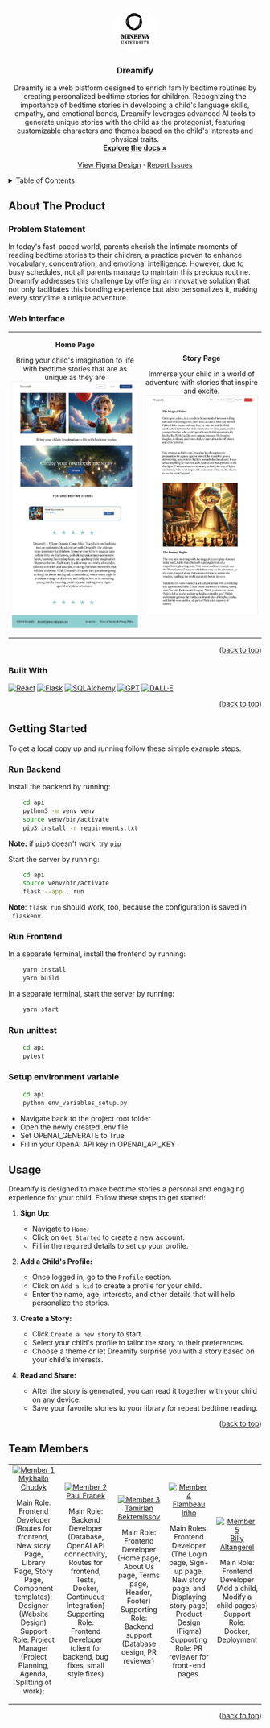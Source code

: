 <!-- # Welcome to CS162 Final Project

This project was bootstrapped with [Create React App](https://github.com/facebook/create-react-app).

A Flask based API backend was added in the *api* directory.

Read this [tutorial](https://blog.miguelgrinberg.com/post/how-to-create-a-react--flask-project) on how to create Flask + React combined projects.

## **Please add more to the README**

- Describe the project
- Add screenshots
- Link to figma designs
- Describe team and roles
- Set up unit tests!
- Explain deployment process
- Set up continuous integration pipeline --> 

<a name="readme-top"></a>


<br />
<div align="center">
  <a href="https://github.com/minerva-university">
    <img src="readme_images/minerva_logo.png" alt="Logo" width="90" height="90" style="border:5px; border-radius: 50%;">
  </a>

<h3 align="center">Dreamify</h3>

  <p align="center">
        Dreamify is a web platform designed to enrich family bedtime routines by creating personalized bedtime stories for children. Recognizing the importance of bedtime stories in developing a child's language skills, empathy, and emotional bonds, Dreamify leverages advanced AI tools to generate unique stories with the child as the protagonist, featuring customizable characters and themes based on the child's interests and physical traits.
    <br />
    <a href="https://drive.google.com/file/d/1HWpfiyR_rrEENRAB89p0RyDiq_fvDl3Q/view?usp=sharing"><strong>Explore the docs »</strong></a>
    <br />
    <br />
    <a href="https://www.figma.com/file/ZaXcdSIkvy0zxM7uetz7wH/Figma-basics?type=design&mode=design&t=VmONGzLsiYv4rWDU-1">View Figma Design</a>
    ·
    <a href="https://github.com/minerva-university/cs162-Dreamify/issues">Report Issues</a>
  </p>
</div>



<!-- TABLE OF CONTENTS -->
<details>
  <summary>Table of Contents</summary>
  <ol>
    <li>
      <a href="#about-the-project">About The Project</a>
      <ul>
        <li><a href="#problem-statement">Problem Statement</a></li>
        <li><a href="#web-interface">Web Interface</a></li>
        <li><a href="#built-with">Built With</a></li>
      </ul>
    </li>
    <li>
      <a href="#getting-started">Getting Started</a>
      <ul>
        <li><a href="#run-backend">Run Backend</a></li>
        <li><a href="#run-frontend">Run Frontend</a></li>
        <li><a href="#run-unittest">Run Unittest</a></li>
        <li><a href="#setup-environment-variable">Setup environment variable </a></li>
      </ul>
    </li>
    <li><a href="#usage">Usage</a></li>
    <li><a href="#team-members">Team Members</a></li>
  </ol>
</details>


<!-- ABOUT THE PROJECT -->
## About The Product

### Problem Statement 

In today's fast-paced world, parents cherish the intimate moments of reading bedtime stories to their children, a practice proven to enhance vocabulary, concentration, and emotional intelligence. However, due to busy schedules, not all parents manage to maintain this precious routine. Dreamify addresses this challenge by offering an innovative solution that not only facilitates this bonding experience but also personalizes it, making every storytime a unique adventure.

### Web Interface
<p align="center">
  <table>
    <tr>
      <td>
        <p align="center"><b>Home Page</b></p>
        <p align="center">
            Bring your child's imagination to life with bedtime stories that are as unique as they are
            <br>
          <img src="readme_images/homepage.png" alt="Dreamify Home Page" width="400"/>
        </p>
      </td>
      <td>
        <p align="center"><b>Story Page</b></p>
        <p align="center">
            Immerse your child in a world of adventure with stories that inspire and excite.
            <br>
          <img src="readme_images/storypage.png" alt="Dreamify Story Page" width="400"/>  
        </p>
      </td>
    </tr>
  </table>
</p>



<p align="right">(<a href="#readme-top">back to top</a>)</p>



### Built With

[![React][React.js]][React-url]  [![Flask][Flask.js]][Flask-url]  [![SQLAlchemy][SQLAlchemy.js]][SQLAlchemy-url] [![GPT][GPT.js]][GPT-url] [![DALL·E][DALL·E.js]][DALL·E-url]



<p align="right">(<a href="#readme-top">back to top</a>)</p>


<!-- GETTING STARTED -->
## Getting Started

To get a local copy up and running follow these simple example steps.

### Run Backend

Install the backend by running:

```bash
    cd api
    python3 -m venv venv
    source venv/bin/activate
    pip3 install -r requirements.txt
```
**Note:** if `pip3` doesn't work, try `pip`

Start the server by running:

```bash
    cd api
    source venv/bin/activate
    flask --app . run
```

**Note**: `flask run` should work, too, because the configuration is saved in `.flaskenv`.

### Run Frontend

In a separate terminal, install the frontend by running:

```bash
    yarn install
    yarn build
```

In a separate terminal, start the server by running:

```bash
    yarn start
```

### Run unittest 

```bash
    cd api
    pytest
```

### Setup environment variable 

```bash
    cd api
    python env_variables_setup.py
```
- Navigate back to the project root folder
- Open the newly created .env file
- Set OPENAI_GENERATE to True
- Fill in your OpenAI API key in OPENAI_API_KEY

<!-- USAGE EXAMPLES -->
## Usage

Dreamify is designed to make bedtime stories a personal and engaging experience for your child. Follow these steps to get started:

1. **Sign Up:**
   - Navigate to `Home`.
   - Click on `Get Started` to create a new account.
   - Fill in the required details to set up your profile.

2. **Add a Child's Profile:**
   - Once logged in, go to the `Profile` section.
   - Click on `Add a kid` to create a profile for your child.
   - Enter the name, age, interests, and other details that will help personalize the stories.

3. **Create a Story:**
   - Click `Create a new story` to start.
   - Select your child's profile to tailor the story to their preferences.
   - Choose a theme or let Dreamify surprise you with a story based on your child's interests.

4. **Read and Share:**
   - After the story is generated, you can read it together with your child on any device.
   - Save your favorite stories to your library for repeat bedtime reading.

<p align="right">(<a href="#readme-top">back to top</a>)</p>



<!-- CONTACT -->
## Team Members

<table align="center">
  <tr>
    <td align="center">
      <a href="src/assets/about_us_page/misha.png">
        <img src="src/assets/about_us_page/misha.png" alt="Member 1" width="150" /><br>
        Mykhailo Chudyk
      </a>
      <p>Main Role: Frontend Developer (Routes for frontend, New story Page, Library Page, Story Page, Component templates); Designer (Website Design)
       Support Role: Project Manager (Project Planning, Agenda, Splitting of work); 
      </p>
    </td>
    <td align="center">
      <a href="src/assets/about_us_page/paul.png">
        <img src="src/assets/about_us_page/paul.png" alt="Member 2" width="150" /><br>
        Paul Franek
      </a>
      <p>
      Main Role: Backend Developer (Database, OpenAI API connectivity, Routes for frontend, Tests, Docker, Continuous Integration)
      Supporting Role: Frontend Developer (client for backend, bug fixes, small style fixes)
      </p>
    </td>
    <td align="center">
      <a href="src/assets/about_us_page/tamir.png">
        <img src="src/assets/about_us_page/tamir.png" alt="Member 3" width="150" /><br>
        Tamirlan Bektemissov
      </a>
      <p>
      Main Role: Frontend Developer (Home page, About Us page, Terms page, Header, Footer)
      Supporting Role: Backend support (Database design, PR reviewer)
      </p>
    </td>
    <td align="center">
      <a href="src/assets/about_us_page/flambeau.png">
        <img src="src/assets/about_us_page/flambeau.png" alt="Member 4" width="150" /><br>
        Flambeau Iriho
      </a>
      <p>
      Main Roles: 
        Frontend Developer (The Login page, Sign-up page, New story page, and Displaying story page)
        Product Design (Figma)
        Supporting Role: PR reviewer for front-end pages.
      </p>
    </td>
    <td align="center">
      <a href="src/assets/about_us_page/billy.png">
        <img src="src/assets/about_us_page/billy.png" alt="Member 5" width="150" /><br>
        Billy Altangerel
      </a>
      <p>Main Role: Frontend Developer (Add a child, Modify a child pages)
        Support Role: Docker, Deployment 
        </p>
    </td>
  </tr>
</table>


<p align="right">(<a href="#readme-top">back to top</a>)</p>


<!-- MARKDOWN LINKS & IMAGES -->
<!-- https://www.markdownguide.org/basic-syntax/#reference-style-links -->
[forks-shield]: https://img.shields.io/github/forks/github_username/repo_name.svg?style=for-the-badge
[forks-url]: https://github.com/minerva-university/cs162-Dreamify/forks

[product-screenshot]: src/assets/readme/homepage.png

<!-- Built with-->
[React.js]: https://img.shields.io/badge/React-20232A?style=for-the-badge&logo=react&logoColor=61DAFB
[React-url]: https://reactjs.org/

[Flask.js]: https://img.shields.io/badge/Flask-000000?style=for-the-badge&logo=flask&logoColor=white
[Flask-url]: https://flask.palletsprojects.com/

[SQLAlchemy.js]: https://img.shields.io/badge/SQLAlchemy-ffffff?style=for-the-badge&logo=sqlalchemy&logoColor=black
[SQLAlchemy-url]: https://www.sqlalchemy.org/

[GPT.js]: https://img.shields.io/badge/GPT-008080?style=for-the-badge&logo=openai&logoColor=white
[GPT-url]: https://openai.com/api/

[DALL·E.js]: https://img.shields.io/badge/DALL·E-FFA500?style=for-the-badge&logo=openai&logoColor=white
[DALL·E-url]: https://openai.com/dall-e/